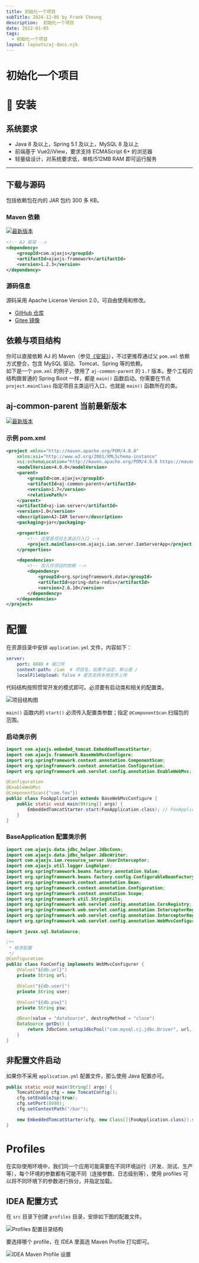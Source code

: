 ```yaml
---
title: 初始化一个项目
subTitle: 2024-12-05 by Frank Cheung
description:  初始化一个项目
date: 2022-01-05
tags:
  - 初始化一个项目
layout: layouts/aj-docs.njk
---
```


# 初始化一个项目



# 🔧 安装

## 系统要求

- Java 8 及以上，Spring 5.1 及以上，MySQL 8 及以上
- 前端基于 Vue2/iView，要求支持 ECMAScript 6+ 的浏览器
- 轻量级设计，对系统要求低，单核/512MB RAM 即可运行服务

---

## 下载与源码

包括依赖包在内的 JAR 包约 300 多 KB。

### Maven 依赖

[![最新版本](https://img.shields.io/maven-central/v/com.ajaxjs/ajaxjs-framework?label=Latest%20Release)](https://search.maven.org/artifact/com.ajaxjs/ajaxjs-framework)

```xml
<!-- AJ 框架 -->
<dependency>
    <groupId>com.ajaxjs</groupId>
    <artifactId>ajaxjs-framework</artifactId>
    <version>1.2.3</version>
</dependency>
```

### 源码信息

源码采用 Apache License Version 2.0，可自由使用和修改。

- [GitHub 仓库](https://github.com/sp42/ajaxjs)
- [Gitee 镜像](https://gitee.com/sp42_admin/ajaxjs)



## 依赖与项目结构

你可以直接依赖 AJ 的 Maven（参见[《安装》](install.html)），不过更推荐通过父 `pom.xml` 依赖方式整合，包含 MySQL 驱动、Tomcat、Spring 等的依赖。  
如下是一个 `pom.xml` 的例子，使用了 `aj-common-parent` 的 `1.7` 版本。整个工程的结构跟普通的 Spring Boot 一样，都是 `main()` 函数启动。你需要在节点 `project.mainClass` 指定项目主类运行入口，也就是 `main()` 函数所在的类。

## aj-common-parent 当前最新版本

[![最新版本](https://img.shields.io/maven-central/v/com.ajaxjs/aj-common-parent?label=Latest%20Release)](https://search.maven.org/artifact/com.ajaxjs/aj-common-parent)

### 示例 pom.xml

```xml
<project xmlns="http://maven.apache.org/POM/4.0.0"
    xmlns:xsi="http://www.w3.org/2001/XMLSchema-instance"
    xsi:schemaLocation="http://maven.apache.org/POM/4.0.0 https://maven.apache.org/xsd/maven-4.0.0.xsd">
    <modelVersion>4.0.0</modelVersion>
    <parent>
        <groupId>com.ajaxjs</groupId>
        <artifactId>aj-common-parent</artifactId>
        <version>1.7</version>
        <relativePath/>
    </parent>
    <artifactId>aj-iam-server</artifactId>
    <version>1.0</version>
    <description>AJ-IAM Server</description>
    <packaging>jar</packaging>

    <properties>
        <!-- 这里是项目主类运行入口 -->
        <project.mainClass>com.ajaxjs.iam.server.IamServerApp</project.mainClass>
    </properties>

    <dependencies>
        <!-- 加入你项目的依赖 -->
        <dependency>
            <groupId>org.springframework.data</groupId>
            <artifactId>spring-data-redis</artifactId>
            <version>2.6.10</version>
        </dependency>
    </dependencies>
</project>
```

# 配置

在资源目录中安排 `application.yml` 文件，内容如下：

```yaml
server:
    port: 8888 # 端口号
    context-path: /iam  # 项目名，如果不设定，默认是 /
    localFileUpload: false # 是否支持本地文件上传
```

代码结构按照惯常开发的模式即可。必须要有启动类和相关的配置类。

![项目结构图](/imgs/api/3.jpg)

`main()` 函数内的 `start()` 必须传入配置类参数；指定 `@ComponentScan` 扫描包的范围。

### 启动类示例

```java
import com.ajaxjs.embeded_tomcat.EmbeddedTomcatStarter;
import com.ajaxjs.framework.BaseWebMvcConfigure;
import org.springframework.context.annotation.ComponentScan;
import org.springframework.context.annotation.Configuration;
import org.springframework.web.servlet.config.annotation.EnableWebMvc;

@Configuration
@EnableWebMvc
@ComponentScan({"com.foo"})
public class FooApplication extends BaseWebMvcConfigure {
    public static void main(String[] args) {
        EmbeddedTomcatStarter.start(FooApplication.class); // FooApplication 本身为配置类
    }
}
```

### BaseApplication 配置类示例

```java
import com.ajaxjs.data.jdbc_helper.JdbcConn;
import com.ajaxjs.data.jdbc_helper.JdbcWriter;
import com.ajaxjs.iam.resource_server.UserInterceptor;
import com.ajaxjs.util.logger.LogHelper;
import org.springframework.beans.factory.annotation.Value;
import org.springframework.beans.factory.config.ConfigurableBeanFactory;
import org.springframework.context.annotation.Bean;
import org.springframework.context.annotation.Configuration;
import org.springframework.context.annotation.Scope;
import org.springframework.util.StringUtils;
import org.springframework.web.servlet.config.annotation.CorsRegistry;
import org.springframework.web.servlet.config.annotation.InterceptorRegistration;
import org.springframework.web.servlet.config.annotation.InterceptorRegistry;
import org.springframework.web.servlet.config.annotation.WebMvcConfigurer;

import javax.sql.DataSource;

/**
 * 程序配置
 */
@Configuration
public class FooConfig implements WebMvcConfigurer {
    @Value("${db.url}")
    private String url;

    @Value("${db.user}")
    private String user;

    @Value("${db.psw}")
    private String psw;

    @Bean(value = "dataSource", destroyMethod = "close")
    DataSource getDs() {
        return JdbcConn.setupJdbcPool("com.mysql.cj.jdbc.Driver", url, user, psw);
    }
}
```

## 非配置文件启动

如果你不采用 `application.yml` 配置文件，那么使用 Java 配置亦可。

```java
public static void main(String[] args) {
    TomcatConfig cfg = new TomcatConfig();
    cfg.setEnableJsp(true);
    cfg.setPort(8080);
    cfg.setContextPath("/bar");

    new EmbeddedTomcatStarter(cfg, new Class[]{FooApplication.class}).start();
}
```

# Profiles

在实际使用环境中，我们同一个应用可能需要在不同环境运行（开发、测试、生产等），每个环境的参数都有可能不同（连接参数、日志级别等），使用 profiles 可以将不同环境下的参数进行拆分，并指定加载。

## IDEA 配置方式

在 `src` 目录下创建 `profiles` 目录，安排如下图的配置文件。

![Profiles 配置目录结构](../imgs/api/1.png)

要选择哪个 profile，在 IDEA 里面选 Maven Profile 打勾即可。

![IDEA Maven Profile 设置](../imgs/api/2.png)

 